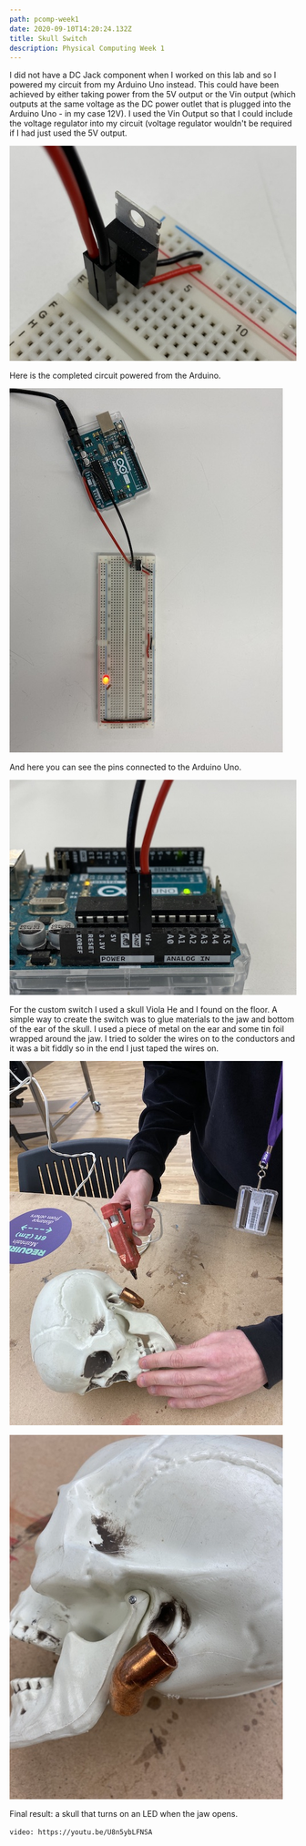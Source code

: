 ```yaml
---
path: pcomp-week1
date: 2020-09-10T14:20:24.132Z
title: Skull Switch
description: Physical Computing Week 1
---
```

I did not have a DC Jack component when I worked on this lab and so I powered my circuit from my Arduino Uno instead. This could have been achieved by either taking power from the 5V output or the Vin output (which outputs at the same voltage as the DC power outlet that is plugged into the Arduino Uno - in my case 12V). I used the Vin Output so that I could include the voltage regulator into my circuit (voltage regulator wouldn't be required if I had just used the 5V output.

![wiring in the voltage regulator](../assets/img_8546.jpeg "voltage regulator wiring")

Here is the completed circuit powered from the Arduino.

![LED circuit](../assets/img_8543.jpeg "LED circuit")

And here you can see the pins connected to the Arduino Uno.

![power pins from arduino uno](../assets/img_8544.jpeg "power pins from arduino uno")

For the custom switch I used a skull Viola He and I found on the floor. A simple way to create the switch was to glue materials to the jaw and bottom of the ear of the skull. I used a piece of metal on the ear and some tin foil wrapped around the jaw. I tried to solder the wires on to the conductors and it was a bit fiddly so in the end I just taped the wires on.

![gluing the switch to the back of the skull](../assets/img_8553.jpeg "gluing skull switch")

![skull switch](../assets/img_8550.jpeg "skull switch")

Final result: a skull that turns on an LED when the jaw opens.

`video: https://youtu.be/U8n5ybLFNSA`